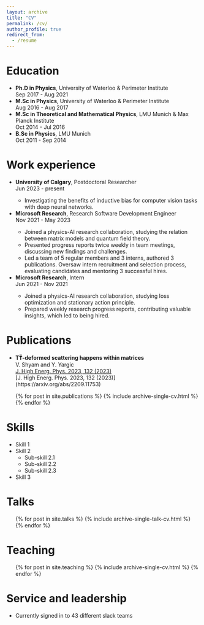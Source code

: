 ```yaml
---
layout: archive
title: "CV"
permalink: /cv/
author_profile: true
redirect_from:
  - /resume
---
```


Education
======
<ul>
  <li>
    <strong>Ph.D in Physics</strong>, University of Waterloo & Perimeter Institute<br>
    Sep 2017 - Aug 2021
  </li>
  <li>
    <strong>M.Sc in Physics</strong>, University of Waterloo & Perimeter Institute<br>
    Aug 2016 - Aug 2017
  </li>
  <li>
    <strong>M.Sc in Theoretical and Mathematical Physics</strong>, LMU Munich & Max Planck Institute<br>
    Oct 2014 - Jul 2016
  </li>
  <li>
    <strong>B.Sc in Physics</strong>, LMU Munich<br>
    Oct 2011 - Sep 2014
  </li>
</ul>

Work experience
======
<ul>
  <li><strong>University of Calgary</strong>, Postdoctoral Researcher<br>
  Jun 2023 - present</li>
  <ul>
    <li>Investigating the benefits of inductive bias for computer vision tasks with deep neural networks.</li>
  </ul>
  <li><strong>Microsoft Research</strong>, Research Software Development Engineer<br>
  Nov 2021 - May 2023</li>
  <ul>
    <li>Joined a physics-AI research collaboration, studying the relation between matrix models and quantum field theory.</li>
    <li>Presented progress reports twice weekly in team meetings, discussing new findings and challenges.</li>
    <li>Led a team of 5 regular members and 3 interns, authored 3 publications. Oversaw intern recruitment and selection process, evaluating candidates and mentoring 3 successful hires.</li>
  </ul>
  <li><strong>Microsoft Research</strong>, Intern<br>
  Jun 2021 - Nov 2021</li>
  <ul>
    <li>Joined a physics-AI research collaboration, studying loss optimization and stationary action principle.</li>
    <li>Prepared weekly research progress reports, contributing valuable insights, which led to being hired.</li>
  </ul>
</ul>

Publications
======
<ul>
  <li>
    <strong>TT&#773;-deformed scattering happens within matrices</strong><br>
    V. Shyam and Y. Yargic<br>
    <a href="[url](https://arxiv.org/abs/2209.11753)">J. High Energ. Phys. 2023, 132 (2023)</a><br>
    [J. High Energ. Phys. 2023, 132 (2023)](https://arxiv.org/abs/2209.11753)<br>
  </li>
</ul>
  
  <ul>{% for post in site.publications %}
    {% include archive-single-cv.html %}
  {% endfor %}</ul>
  
Skills
======
* Skill 1
* Skill 2
  * Sub-skill 2.1
  * Sub-skill 2.2
  * Sub-skill 2.3
* Skill 3
  
Talks
======
  <ul>{% for post in site.talks %}
    {% include archive-single-talk-cv.html %}
  {% endfor %}</ul>
  
Teaching
======
  <ul>{% for post in site.teaching %}
    {% include archive-single-cv.html %}
  {% endfor %}</ul>
  
Service and leadership
======
* Currently signed in to 43 different slack teams
